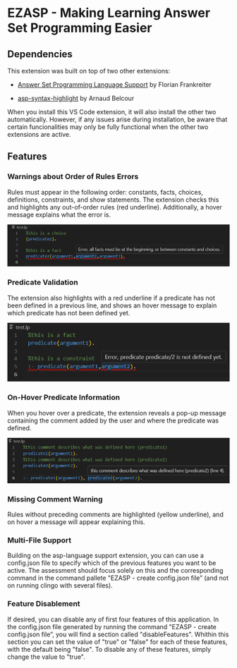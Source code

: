 # EZASP - Making Learning Answer Set Programming Easier

## Dependencies
This extension was built on top of two other extensions:

- [Answer Set Programming Language Support](https://marketplace.visualstudio.com/items?itemName=ffrankreiter.answer-set-programming-language-support) by Florian Frankreiter

- [asp-syntax-highlight](https://marketplace.visualstudio.com/items?itemName=abelcour.asp-syntax-highlight) by Arnaud Belcour

When you install this VS Code extension, it will also install the other two automatically. However, if any issues arise during installation, be aware that certain funcionalities may only be fully functional when the other two extensions are active.

## Features

### Warnings about Order of Rules Errors

Rules must appear in the following order: constants, facts, choices, definitions, constraints, and show statements. The extension checks this and highlights any out-of-order rules (red underline). Additionally, a hover message explains what the error is.

![Screenshot](example_images/error_messages.png)

### Predicate Validation

The extension also highlights with a red underline if a predicate has not been defined in a previous line, and shows an hover message to explain which predicate has not been defined yet.

![Screenshot](example_images/predicate_validation.png)

### On-Hover Predicate Information

When you hover over a predicate, the extension reveals a pop-up message containing the comment added by the user and where the predicate was defined.

![Screenshot](example_images/on_hover.png)

### Missing Comment Warning

Rules without preceding comments are highlighted (yellow underline), and on hover a message will appear explaining this.

### Multi-File Support

Building on the asp-language support extension, you can can use a config.json file to specify which of the previous features you want to be active. The assessment should focus solely on this and the corresponding command in the command pallete "EZASP - create config.json file” (and not on running clingo with several files).

### Feature Disablement

If desired, you can disable any of first four features of this application. In the config.json file generated by running the command "EZASP - create config.json file”, you will find a section called "disableFeatures". Whithin this section you can set the value of "true" or "false" for each of these features, with the default being "false". To disable any of these features, simply change the value to "true".
